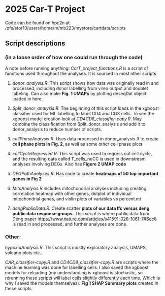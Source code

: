 # 2025 Car-T Project
Code can be found on hpc2n at: /pfs/stor10/users/home/m/mb223/mystore/cartdata/scripts
## Script descriptions 
### (in a loose order of how one could run through the code)

A note before running anything: <em>CarT_project_functions.R</em> is a script of functions used throughout the analyses. It is sourced in
most other scripts.

1. <em>donor_analysis.R</em>: This script shows how data was originally read in and processed, including donor labelling
from vireo output and doublet labeling. Can also make **Fig. 1 UMAPs** by plotting deseqDat object loaded in here.

2. <em>Split_donor_analysis.R</em>: The beginning of this script loads in the xgboost classifier used for ML labelling to label CD4 and CD8 cells. To see the xgboost model creation look at <em>CD4CD8_classifier-copy.R</em>. May combine
the classification from Split_donor_analysis and add it to donor_analysis to reduce number of scripts.
   
3. <em>cellPhaseAnalysis.R</em>: Uses data processed in donor_analysis.R to create **cell phase plots in Fig. 2**, as well
as some other cell phase plots

4. <em>cellCycleRegressed.R</em>: This script was used to regress out cell cycle, and the resulting data
called T_cells_noCC is used in downstream analyses involving DEGs. Also has **Figure 2 UMAP code**

5. <em>DEGPathAnalyses.R</em>: Has code to create **heatmaps of 50 top important genes in Fig 2**

6. <em>MitoAnalysis.R</em> includes mitochondrial analyses including creating correlation heatmap with other genes, dotplot of individual mitochondrial genes, and violin plots of variables vs percent.mt
   
7. <em>dengPublicData.R</em>: Create scatter **plots of our data lfc versus deng public data response groups.** This script is where
public data from Deng paper https://www.nature.com/articles/s41591-020-1061-7#Sec8 is read in and processed, and further analyses are done.
### Other:



<em>hypoxiaAnalysis.R</em>: This script is mostly exploratory analysis, UMAPS, volcano plots etc...

<em> CAR_classifier-copy.R</em> and <em>CD4CD8_classifier-copy.R</em> are scripts where the machine learning was done for labelling cells.
I also saved the xgboost models for reloading (my understanding is xgboost is stochastic, so rerunning these scripts will label cells slightly
differently each time. Which is why I saved the models themselves). **Fig 1 SHAP Summary plots** created in these scripts.



